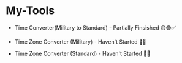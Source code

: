 # My-Tools

- Time Converter(Military to Standard) - Partially Finsished 🟡🟢✅

- Time Zone Converter (Military) - Haven't Started 🔴❎

- Time Zone Converter (Standard) - Haven't Started 🔴❎


